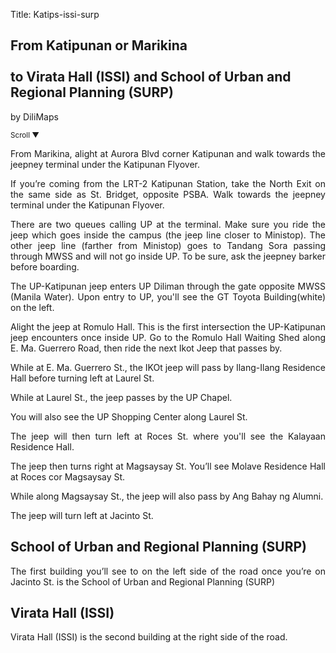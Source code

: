 Title: Katips-issi-surp

<section id='cover' class='cover active'>
<h1> From Katipunan or Marikina <br><br>to Virata Hall (ISSI) and School of Urban and Regional Planning (SURP)</h1>
<p align='justify'>by DiliMaps </p>
<small class='scroll'>Scroll ▼</small>
</section>

<section id='marikina'>
<p align='justify'>From Marikina, alight at Aurora Blvd corner Katipunan and walk towards the jeepney terminal under the Katipunan Flyover.
</p>
</section>

<section id='lrt2'>
<p align='justify'>If you’re coming from the LRT-2 Katipunan Station, take the North Exit on the same side as St. Bridget, opposite PSBA. Walk towards the jeepney terminal under the Katipunan Flyover.
</p>
</section>

<section id='katips'>
<p align='justify'>There are two queues calling UP at the terminal. Make sure you ride the jeep which goes inside the campus (the jeep line closer to Ministop). The other jeep line (farther from Ministop) goes to Tandang Sora passing through MWSS and will not go inside UP. To be sure, ask the jeepney barker before boarding.
</p>
</section>

<section id='gt-toyota'>
<p align='justify'>The UP-Katipunan jeep enters UP Diliman through the gate opposite MWSS (Manila Water). Upon entry to UP, you'll see the GT Toyota Building(white) on the left.
</p>
</section>

<section id='romulo-shed'>
<p align='justify'>Alight the jeep at Romulo Hall. This is the first intersection the UP-Katipunan jeep encounters once inside UP. Go to the Romulo Hall Waiting Shed along E. Ma. Guerrero Road, then ride the next Ikot Jeep that passes by.
</p>
</section>

<section id='ilangilang'>
<p align='justify'> While at E. Ma. Guerrero St., the IKOt jeep will pass by Ilang-Ilang Residence Hall before turning left at Laurel St.
</p>
</section>

<section id='chapel'>
<p align='justify'>While at Laurel St., the jeep passes by the UP Chapel.
</p>
</section>


<section id='sc'>
<p align='justify'> You will also see the UP Shopping Center along Laurel St.
</section>

<section id='kalay'>
<p align='justify'> The jeep will then turn left at Roces St. where you'll see the Kalayaan Residence Hall.
</p>
</section>

<section id='molave'>
<p align='justify'> The jeep then turns right at Magsaysay St. You’ll see Molave Residence Hall at Roces cor Magsaysay St.
</p>
</section>

<section id='tba'>
<p align='justify'> While along Magsaysay St., the jeep will also pass by Ang Bahay ng Alumni.
</p>
</section>

<section id='gym-shed'>
<p align='justify'> The jeep will turn left at Jacinto St.
</p>
</section>

<section id='surp'>
<h1> School of Urban and Regional Planning (SURP)</h1>
<p align='justify'>
The first building you’ll see to on the left side of the road once you’re on Jacinto St. is the School of Urban and Regional Planning (SURP)
</p>
</section>

<section id='issi'>
<h1> Virata Hall (ISSI)</h1>
<p align='justify'>
Virata Hall (ISSI) is the second building at the right side of the road.
</p>
</section>